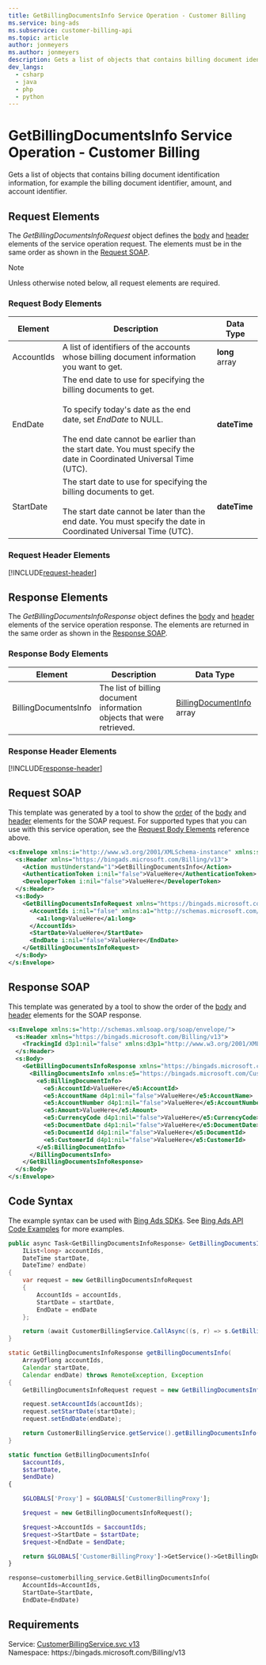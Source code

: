 ```yaml
---
title: GetBillingDocumentsInfo Service Operation - Customer Billing
ms.service: bing-ads
ms.subservice: customer-billing-api
ms.topic: article
author: jonmeyers
ms.author: jonmeyers
description: Gets a list of objects that contains billing document identification information, for example the billing document identifier, amount, and account identifier.
dev_langs: 
  - csharp
  - java
  - php
  - python
---
```

# GetBillingDocumentsInfo Service Operation - Customer Billing
Gets a list of objects that contains billing document identification information, for example the billing document identifier, amount, and account identifier.

## <a name="request"></a>Request Elements
The *GetBillingDocumentsInfoRequest* object defines the [body](#request-body) and [header](#request-header) elements of the service operation request. The elements must be in the same order as shown in the [Request SOAP](#request-soap). 

> [!NOTE]
> Unless otherwise noted below, all request elements are required.

### <a name="request-body"></a>Request Body Elements

|Element|Description|Data Type|
|-----------|---------------|-------------|
|<a name="accountids"></a>AccountIds|A list of identifiers of the accounts whose billing document information you want to get.|**long** array|
|<a name="enddate"></a>EndDate|The end date to use for specifying the billing documents to get.<br/><br/>To specify today's date as the end date, set *EndDate* to NULL.<br/><br/>The end date cannot be earlier than the start date. You must specify the date in Coordinated Universal Time (UTC).|**dateTime**|
|<a name="startdate"></a>StartDate|The start date to use for specifying the billing documents to get.<br/><br/>The start date cannot be later than the end date. You must specify the date in Coordinated Universal Time (UTC).|**dateTime**|

### <a name="request-header"></a>Request Header Elements
[!INCLUDE[request-header](./includes/request-header.md)]

## <a name="response"></a>Response Elements
The *GetBillingDocumentsInfoResponse* object defines the [body](#response-body) and [header](#response-header) elements of the service operation response. The elements are returned in the same order as shown in the [Response SOAP](#response-soap).

### <a name="response-body"></a>Response Body Elements

|Element|Description|Data Type|
|-----------|---------------|-------------|
|<a name="billingdocumentsinfo"></a>BillingDocumentsInfo|The list of billing document information objects that were retrieved.|[BillingDocumentInfo](billingdocumentinfo.md) array|

### <a name="response-header"></a>Response Header Elements
[!INCLUDE[response-header](./includes/response-header.md)]

## <a name="request-soap"></a>Request SOAP
This template was generated by a tool to show the [order](../guides/services-protocol.md#element-order) of the [body](#request-body) and [header](#request-header) elements for the SOAP request. For supported types that you can use with this service operation, see the [Request Body Elements](#request-body) reference above.

```xml
<s:Envelope xmlns:i="http://www.w3.org/2001/XMLSchema-instance" xmlns:s="http://schemas.xmlsoap.org/soap/envelope/">
  <s:Header xmlns="https://bingads.microsoft.com/Billing/v13">
    <Action mustUnderstand="1">GetBillingDocumentsInfo</Action>
    <AuthenticationToken i:nil="false">ValueHere</AuthenticationToken>
    <DeveloperToken i:nil="false">ValueHere</DeveloperToken>
  </s:Header>
  <s:Body>
    <GetBillingDocumentsInfoRequest xmlns="https://bingads.microsoft.com/Billing/v13">
      <AccountIds i:nil="false" xmlns:a1="http://schemas.microsoft.com/2003/10/Serialization/Arrays">
        <a1:long>ValueHere</a1:long>
      </AccountIds>
      <StartDate>ValueHere</StartDate>
      <EndDate i:nil="false">ValueHere</EndDate>
    </GetBillingDocumentsInfoRequest>
  </s:Body>
</s:Envelope>
```

## <a name="response-soap"></a>Response SOAP
This template was generated by a tool to show the order of the [body](#response-body) and [header](#response-header) elements for the SOAP response.

```xml
<s:Envelope xmlns:s="http://schemas.xmlsoap.org/soap/envelope/">
  <s:Header xmlns="https://bingads.microsoft.com/Billing/v13">
    <TrackingId d3p1:nil="false" xmlns:d3p1="http://www.w3.org/2001/XMLSchema-instance">ValueHere</TrackingId>
  </s:Header>
  <s:Body>
    <GetBillingDocumentsInfoResponse xmlns="https://bingads.microsoft.com/Billing/v13">
      <BillingDocumentsInfo xmlns:e5="https://bingads.microsoft.com/Customer/v13/Entities" d4p1:nil="false" xmlns:d4p1="http://www.w3.org/2001/XMLSchema-instance">
        <e5:BillingDocumentInfo>
          <e5:AccountId>ValueHere</e5:AccountId>
          <e5:AccountName d4p1:nil="false">ValueHere</e5:AccountName>
          <e5:AccountNumber d4p1:nil="false">ValueHere</e5:AccountNumber>
          <e5:Amount>ValueHere</e5:Amount>
          <e5:CurrencyCode d4p1:nil="false">ValueHere</e5:CurrencyCode>
          <e5:DocumentDate d4p1:nil="false">ValueHere</e5:DocumentDate>
          <e5:DocumentId d4p1:nil="false">ValueHere</e5:DocumentId>
          <e5:CustomerId d4p1:nil="false">ValueHere</e5:CustomerId>
        </e5:BillingDocumentInfo>
      </BillingDocumentsInfo>
    </GetBillingDocumentsInfoResponse>
  </s:Body>
</s:Envelope>
```

## <a name="example"></a>Code Syntax
The example syntax can be used with [Bing Ads SDKs](../guides/client-libraries.md). See [Bing Ads API Code Examples](../guides/code-examples.md) for more examples.
```csharp
public async Task<GetBillingDocumentsInfoResponse> GetBillingDocumentsInfoAsync(
	IList<long> accountIds,
	DateTime startDate,
	DateTime? endDate)
{
	var request = new GetBillingDocumentsInfoRequest
	{
		AccountIds = accountIds,
		StartDate = startDate,
		EndDate = endDate
	};

	return (await CustomerBillingService.CallAsync((s, r) => s.GetBillingDocumentsInfoAsync(r), request));
}
```
```java
static GetBillingDocumentsInfoResponse getBillingDocumentsInfo(
	ArrayOflong accountIds,
	Calendar startDate,
	Calendar endDate) throws RemoteException, Exception
{
	GetBillingDocumentsInfoRequest request = new GetBillingDocumentsInfoRequest();

	request.setAccountIds(accountIds);
	request.setStartDate(startDate);
	request.setEndDate(endDate);

	return CustomerBillingService.getService().getBillingDocumentsInfo(request);
}
```
```php
static function GetBillingDocumentsInfo(
	$accountIds,
	$startDate,
	$endDate)
{

	$GLOBALS['Proxy'] = $GLOBALS['CustomerBillingProxy'];

	$request = new GetBillingDocumentsInfoRequest();

	$request->AccountIds = $accountIds;
	$request->StartDate = $startDate;
	$request->EndDate = $endDate;

	return $GLOBALS['CustomerBillingProxy']->GetService()->GetBillingDocumentsInfo($request);
}
```
```python
response=customerbilling_service.GetBillingDocumentsInfo(
	AccountIds=AccountIds,
	StartDate=StartDate,
	EndDate=EndDate)
```

## Requirements
Service: [CustomerBillingService.svc v13](https://clientcenter.api.bingads.microsoft.com/Api/Billing/v13/CustomerBillingService.svc)  
Namespace: https\://bingads.microsoft.com/Billing/v13  

